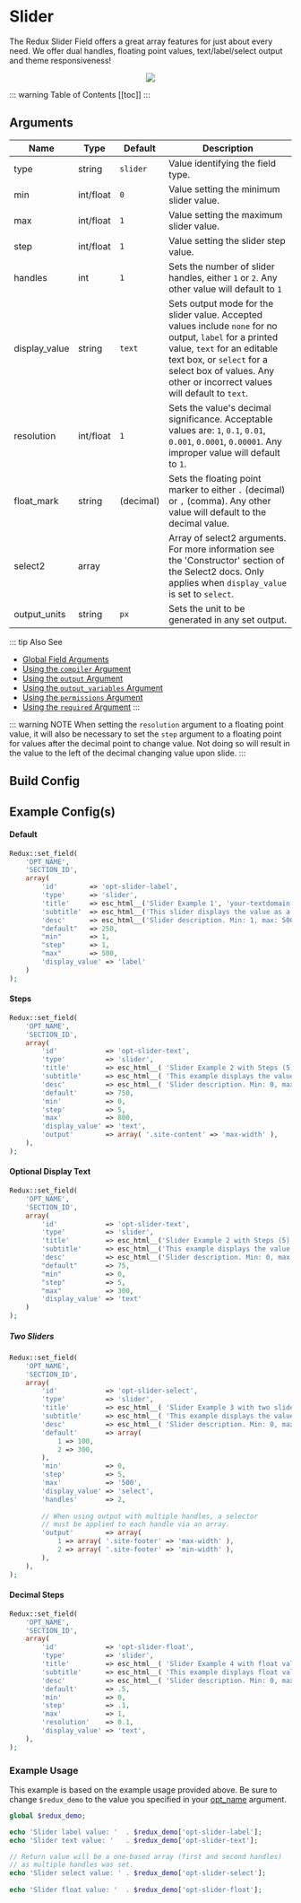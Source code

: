 # Slider

The Redux Slider Field offers a great array features for just about every need.  We offer dual handles, floating point values, text/label/select output 
and theme responsiveness!

<span style="display:block;text-align:center">![](./img/slider.png)</span>

::: warning Table of Contents
[[toc]]
:::

## Arguments
|Name|Type|Default|Description|
|--- |--- |--- |--- |
|type|string|`slider`|Value identifying the field type.|
|min|int/float|`0`|Value setting the minimum slider value.|
|max|int/float|`1`|Value setting the maximum slider value.|
|step|int/float|`1`|Value setting the slider step value.|
|handles|int|`1`|Sets the number of slider handles, either `1` or `2`. Any other value will default to `1`|
|display_value|string|`text`|Sets output mode for the slider value. Accepted values include `none` for no output, `label` for a printed value, `text` for an editable text box, or `select` for a select box of values. Any other or incorrect values will default to `text`.|
|resolution|int/float|`1`|Sets the value's decimal significance. Acceptable values are: `1`, `0.1`, `0.01`, `0.001`, `0.0001`, `0.00001`. Any improper value will default to `1`.|
|float_mark|string|(decimal)|Sets the floating point marker to either `.` (decimal) or `,` (comma). Any other value will default to the decimal value.|
|select2|array||Array of select2 arguments. For more information see the 'Constructor' section of the Select2 docs.  Only applies when `display_value` is set to `select`.|
|output_units|string|`px`|Sets the unit to be generated in any set output.

::: tip Also See
- [Global Field Arguments](../configuration/fields/arguments.md)
- [Using the `compiler` Argument](../configuration/fields/compiler.md)
- [Using the `output` Argument](../configuration/fields/output.md)
- [Using the `output_variables` Argument](../configuration/fields/output-variables.md)
- [Using the `permissions` Argument](../configuration/fields/permissions.md)
- [Using the `required` Argument](../configuration/fields/required.md)
:::

::: warning NOTE
When setting the `resolution` argument to a floating point value, it will also be necessary to set the `step` argument to a floating point for values after the decimal point to change value. Not doing so will result in the value to the left of the decimal changing value upon slide.
:::


## Build Config
<script>
import builder from './slider.json';
export default {
    data () {
        return {
            builder: builder,
            defaults: {}
        };
    }
}
</script>
<builder :builder_json="builder" :builder_defaults="defaults" />


## Example Config(s) 

#### Default
```php
Redux::set_field( 
    'OPT_NAME', 
    'SECTION_ID', 
    array(
        'id'        => 'opt-slider-label',
        'type'      => 'slider',
        'title'     => esc_html__('Slider Example 1', 'your-textdomain-here'),
        'subtitle'  => esc_html__('This slider displays the value as a label.', 'your-textdomain-here'),
        'desc'      => esc_html__('Slider description. Min: 1, max: 500, step: 1, default value: 250', 'your-textdomain-here'),
        "default"   => 250,
        "min"       => 1,
        "step"      => 1,
        "max"       => 500,
        'display_value' => 'label'
    ) 
);
```

#### Steps
```php
Redux::set_field( 
    'OPT_NAME', 
    'SECTION_ID', 
    array(
        'id'            => 'opt-slider-text',
        'type'          => 'slider',
        'title'         => esc_html__( 'Slider Example 2 with Steps (5)', 'your-textdomain-here' ),
        'subtitle'      => esc_html__( 'This example displays the value in a text box', 'your-textdomain-here' ),
        'desc'          => esc_html__( 'Slider description. Min: 0, max: 800, step: 5, default value: 75', 'your-textdomain-here' ),
        'default'       => 750,
        'min'           => 0,
        'step'          => 5,
        'max'           => 800,
        'display_value' => 'text',
        'output'        => array( '.site-content' => 'max-width' ),
    ),
);
```

#### Optional Display Text
```php
Redux::set_field( 
    'OPT_NAME', 
    'SECTION_ID', 
    array(
        'id'            => 'opt-slider-text',
        'type'          => 'slider',
        'title'         => esc_html__('Slider Example 2 with Steps (5)', 'your-textdomain-here'),
        'subtitle'      => esc_html__('This example displays the value in a text box', 'your-textdomain-here'),
        'desc'          => esc_html__('Slider description. Min: 0, max: 300, step: 5, default value: 75', 'your-textdomain-here'),
        "default"       => 75,
        "min"           => 0,
        "step"          => 5,
        "max"           => 300,
        'display_value' => 'text'
    ) 
);
```

##### Two Sliders
```php
Redux::set_field( 
    'OPT_NAME', 
    'SECTION_ID', 
    array(
        'id'            => 'opt-slider-select',
        'type'          => 'slider',
        'title'         => esc_html__( 'Slider Example 3 with two sliders', 'your-textdomain-here' ),
        'subtitle'      => esc_html__( 'This example displays the values in select boxes', 'your-textdomain-here' ),
        'desc'          => esc_html__( 'Slider description. Min: 0, max: 500, step: 5, slider 1 default value: 100, slider 2 default value: 300', 'your-textdomain-here' ),
        'default'       => array(
            1 => 100,
            2 => 300,
        ),
        'min'           => 0,
        'step'          => 5,
        'max'           => '500',
        'display_value' => 'select',
        'handles'       => 2,
        
        // When using output with multiple handles, a selector
        // must be applied to each handle via an array.
        'output'        => array(
            1 => array( '.site-footer' => 'max-width' ),
            2 => array( '.site-footer' => 'min-width' ),
        ),
    ),
);
```

#### Decimal Steps
```php
Redux::set_field( 
    'OPT_NAME', 
    'SECTION_ID', 
    array(
        'id'            => 'opt-slider-float',
        'type'          => 'slider',
        'title'         => esc_html__( 'Slider Example 4 with float values', 'your-textdomain-here' ),
        'subtitle'      => esc_html__( 'This example displays float values', 'your-textdomain-here' ),
        'desc'          => esc_html__( 'Slider description. Min: 0, max: 1, step: .1, default value: .5', 'your-textdomain-here' ),
        'default'       => .5,
        'min'           => 0,
        'step'          => .1,
        'max'           => 1,
        'resolution'    => 0.1,
        'display_value' => 'text',
    ),
);

```
### Example Usage
This example is based on the example usage provided above. Be sure to change `$redux_demo` to the value you specified in your [opt_name](../configuration/global_arguments.md#opt_name) argument.

```php
global $redux_demo;

echo 'Slider label value: '  . $redux_demo['opt-slider-label'];
echo 'Slider text value: '   . $redux_demo['opt-slider-text'];

// Return value will be a one-based array (first and second handles)
// as multiple handles was set.
echo 'Slider select value: ' . $redux_demo['opt-slider-select'];
 
echo 'Slider float value: '  . $redux_demo['opt-slider-float'];
```

